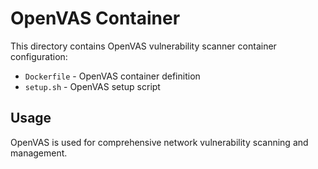 # OpenVAS Container

This directory contains OpenVAS vulnerability scanner container configuration:

- `Dockerfile` - OpenVAS container definition
- `setup.sh` - OpenVAS setup script

## Usage

OpenVAS is used for comprehensive network vulnerability scanning and management.